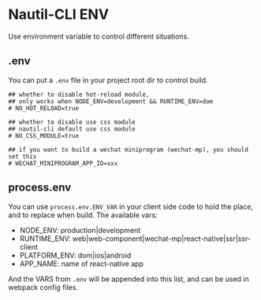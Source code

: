 # Nautil-CLI ENV

Use environment variable to control different situations.

## .env

You can put a `.env` file in your project root dir to control build.

```
## whether to disable hot-reload module,
## only works when NODE_ENV=development && RUNTIME_ENV=dom
# NO_HOT_RELOAD=true

## whether to disable use css module
## nautil-cli default use css module
# NO_CSS_MODULE=true

## if you want to build a wechat miniprogram (wechat-mp), you should set this
# WECHAT_MINIPROGRAM_APP_ID=xxx
```

## process.env

You can use `process.env.ENV_VAR` in your client side code to hold the place, and to replace when build. The available vars:

- NODE_ENV: production|development
- RUNTIME_ENV: web|web-component|wechat-mp|react-native|ssr|ssr-client
- PLATFORM_ENV: dom|ios|android
- APP_NAME: name of react-native app

And the VARS from `.env` will be appended into this list, and can be used in webpack config files.
